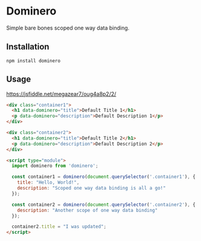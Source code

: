 # Dominero

Simple bare bones scoped one way data binding.

## Installation

`npm install dominero`

## Usage

https://jsfiddle.net/megazear7/oug4a8p2/2/

```html
<div class="container1">
  <h1 data-dominero="title">Default Title 1</h1>
  <p data-dominero="description">Default Description 1</p>
</div>

<div class="container2">
  <h1 data-dominero="title">Default Title 2</h1>
  <p data-dominero="description">Default Description 2</p>
</div>

<script type="module">
  import dominero from 'dominero';

  const container1 = dominero(document.querySelector('.container1'), {
    title: "Hello, World!",
    description: "Scoped one way data binding is all a go!"
  });

  const container2 = dominero(document.querySelector('.container2'), {
    description: "Another scope of one way data binding"
  });

  container2.title = "I was updated";
</script>
```
